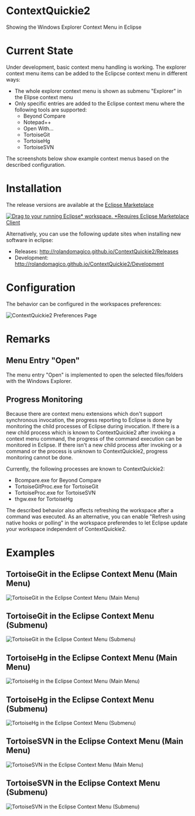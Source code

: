 # ContextQuickie2
Showing the Windows Explorer Context Menu in Eclipse

# Current State
Under development, basic context menu handling is working.
The explorer context menu items can be added to the Eclipcse context menu in different ways:
- The whole explorer context menu is shown as submenu "Explorer" in the Elipse context menu
- Only specific entries are added to the Eclipse context menu where the following tools are supported:
  - Beyond Compare
  - Notepad++
  - Open With...
  - TortoiseGit
  - TortoiseHg
  - TortoiseSVN

The screenshots below show example context menus based on the described configuration.

# Installation
The release versions are available at the [Eclipse Marketplace](https://marketplace.eclipse.org/content/contextquickie2)

[![Drag to your running Eclipse* workspace. *Requires Eclipse Marketplace Client](https://marketplace.eclipse.org/sites/all/themes/solstice/public/images/marketplace/btn-install.svg)](http://marketplace.eclipse.org/marketplace-client-intro?mpc_install=5305264 "Drag to your running Eclipse* workspace. *Requires Eclipse Marketplace Client")

Alternatively, you can use the following update sites when installing new software in eclipse:
* Releases: http://rolandomagico.github.io/ContextQuickie2/Releases
* Development: http://rolandomagico.github.io/ContextQuickie2/Development

# Configuration

The behavior can be configured in the workspaces preferences:

![ContextQuickie2 Preferences Page](https://github.com/RolandoMagico/ContextQuickie2/raw/main/Images/EclipseExample_Preferences.png)

# Remarks
## Menu Entry "Open"
The menu entry "Open" is implemented to open the selected files/folders with the Windows Explorer.

## Progress Monitoring
Because there are context menu extensions which don't support synchronous invocation, the progress reporting to Eclipse is done by monitoring the child processes of Eclipse during invocation.
If there is a new child process which is known to ContextQuickie2 after invoking a context menu command, the progress of the command execution can be monitored in Eclipse.
If there isn't a new child process after invoking or a command or the process is unknown to ContextQuickie2, progress monitoring cannot be done.

Currently, the following processes are known to ContextQuickie2:
- Bcompare.exe for Beyond Compare
- TortoiseGitProc.exe for TortoiseGit
- TortoiseProc.exe for TortoiseSVN
- thgw.exe for TortoiseHg

The described behavior also affects refreshing the workspace after a command was executed. As an alternative, you can enable "Refresh using native hooks or polling" in the workspace preferendes to let Eclipse update your workspace independent of ContextQuickie2.

# Examples

## TortoiseGit in the Eclipse Context Menu (Main Menu)

![TortoiseGit in the Eclipse Context Menu (Main Menu)](https://github.com/RolandoMagico/ContextQuickie2/raw/main/Images/EclipseExample_TortoiseGit_MainMenu.png)

## TortoiseGit in the Eclipse Context Menu (Submenu)

![TortoiseGit in the Eclipse Context Menu (Submenu)](https://github.com/RolandoMagico/ContextQuickie2/raw/main/Images/EclipseExample_TortoiseGit.png)

## TortoiseHg in the Eclipse Context Menu (Main Menu)

![TortoiseHg in the Eclipse Context Menu (Main Menu)](https://github.com/RolandoMagico/ContextQuickie2/raw/main/Images/EclipseExample_TortoiseHg_MainMenu.png)

## TortoiseHg in the Eclipse Context Menu (Submenu)

![TortoiseHg in the Eclipse Context Menu (Submenu)](https://github.com/RolandoMagico/ContextQuickie2/raw/main/Images/EclipseExample_TortoiseHg.png)

## TortoiseSVN in the Eclipse Context Menu (Main Menu)

![TortoiseSVN in the Eclipse Context Menu (Main Menu)](https://github.com/RolandoMagico/ContextQuickie2/raw/main/Images/EclipseExample_TortoiseSVN_MainMenu.png)

## TortoiseSVN in the Eclipse Context Menu (Submenu)

![TortoiseSVN in the Eclipse Context Menu (Submenu)](https://github.com/RolandoMagico/ContextQuickie2/raw/main/Images/EclipseExample_TortoiseSVN.png)
